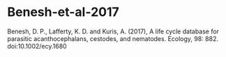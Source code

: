 # Benesh-et-al-2017
Benesh, D. P., Lafferty, K. D. and Kuris, A. (2017), A life cycle database for parasitic acanthocephalans, cestodes, and nematodes. Ecology, 98: 882. doi:10.1002/ecy.1680

